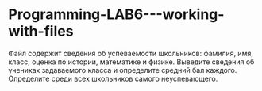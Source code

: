 # Programming-LAB6---working-with-files

Файл содержит сведения об успеваемости школьников: фамилия, имя, класс, оценка по истории, математике и физике. Выведите сведения об учениках задаваемого класса и определите средний бал каждого. Определите среди всех школьников самого неуспевающего.
